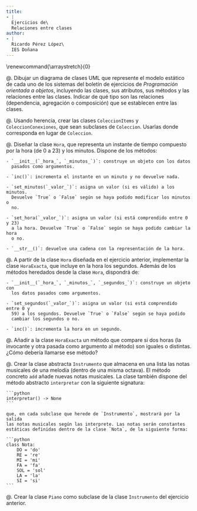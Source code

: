 ```yaml
---
title:
- |
  Ejercicios de\
  Relaciones entre clases
author:
- |
  Ricardo Pérez López\
  IES Doñana
---
```


\renewcommand{\arraystretch}{0}

@. Dibujar un diagrama de clases UML que represente el modelo estático de cada
   uno de los sistemas del boletín de ejercicios de _Programación orientada a
   objetos_, incluyendo las clases, sus atributos, sus métodos y las relaciones
   entre las clases. Indicar de qué tipo son las relaciones (dependencia,
   agregación o composición) que se establecen entre las clases.

@. Usando herencia, crear las clases `ColeccionItems` y `ColeccionConexiones`,
   que sean subclases de `Coleccion`. Usarlas donde corresponda en lugar de
   `Coleccion`.

@. Diseñar la clase `Hora`, que representa un instante de tiempo compuesto por
   la hora (de 0 a 23) y los minutos. Dispone de los métodos:

    - `__init__(`_hora_`, `_minutos_`)`: construye un objeto con los datos
      pasados como argumentos.

    - `inc()`: incrementa el instante en un minuto y no devuelve nada.

    - `set_minutos(`_valor_`)`: asigna un valor (si es válido) a los minutos.
      Devuelve `True` o `False` según se haya podido modificar los minutos o
      no.

    - `set_hora(`_valor_`)`: asigna un valor (si está comprendido entre 0 y 23)
      a la hora. Devuelve `True` o `False` según se haya podido cambiar la hora
      o no.

    - `__str__()`: devuelve una cadena con la representación de la hora.

@. A partir de la clase `Hora` diseñada en el ejercicio anterior, implementar
   la clase `HoraExacta`, que incluye en la hora los segundos. Además de los
   métodos heredados desde la clase `Hora`, dispondrá de:

    - `__init__(`_hora_`, `_minutos_`, `_segundos_`)`: construye un objeto con
      los datos pasados como argumentos.

    - `set_segundos(`_valor_`)`: asigna un valor (si está comprendido entre 0 y
      59) a los segundos. Devuelve `True` o `False` según se haya podido
      cambiar los segundos o no.

    - `inc()`: incrementa la hora en un segundo.

@. Añadir a la clase `HoraExacta` un método que compare si dos horas (la
   invocante y otra pasada como argumento al método) son iguales o distintas.
   ¿Cómo debería llamarse ese método?

@. Crear la clase abstracta `Instrumento` que almacena en una lista las notas
   musicales de una melodía (dentro de una misma octava). El método concreto
   `add` añade nuevas notas musicales. La clase también dispone del método
   abstracto `interpretar` con la siguiente signatura:

    ```python
    interpretar() -> None
    ```

    que, en cada subclase que herede de `Instrumento`, mostrará por la salida
    las notas musicales según las interprete. Las notas serán constantes
    estáticas definidas dentro de la clase `Nota`, de la siguiente forma:

    ```python
    class Nota:
        DO = 'do'
        RE = 're'
        MI = 'mi'
        FA = 'fa'
        SOL = 'sol'
        LA = 'la'
        SI = 'si'
    ```

@. Crear la clase `Piano` como subclase de la clase `Instrumento` del ejercicio
   anterior.

